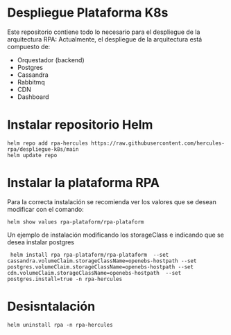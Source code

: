 # Despliegue Plataforma K8s

Este repositorio contiene todo lo necesario para el despliegue de la arquitectura RPA:
Actualmente, el despliegue de la arquitectura está compuesto de:

- Orquestador (backend)
- Postgres
- Cassandra
- Rabbitmq
- CDN
- Dashboard

# Instalar repositorio Helm



```
helm repo add rpa-hercules https://raw.githubusercontent.com/hercules-rpa/despliegue-k8s/main
helm update repo
```


# Instalar la plataforma RPA

Para la correcta instalación se recomienda ver los valores que se desean modificar con el comando:

```
helm show values rpa-plataform/rpa-plataform
```

Un ejemplo de instalación modificando los storageClass e indicando que se desea instalar postgres

```
 helm install rpa rpa-plataform/rpa-plataform  --set cassandra.volumeClaim.storageClassName=openebs-hostpath --set postgres.volumeClaim.storageClassName=openebs-hostpath --set cdn.volumeClaim.storageClassName=openebs-hostpath  --set postgres.install=true -n rpa-hercules
```

# Desisntalación

```
helm uninstall rpa -n rpa-hercules
```